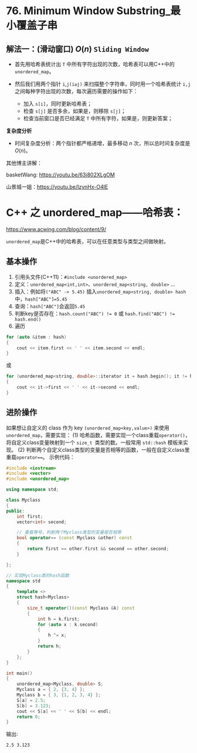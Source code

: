 # 76. Minimum Window Substring_最小覆盖子串

## 解法一：(滑动窗口) $O(n)$ `Sliding Window`

- 首先用哈希表统计出 `T` 中所有字符出现的次数，哈希表可以用C++中的 `unordered_map`。
- 然后我们用两个指针 `i`,`j(i≥j)` 来扫描整个字符串，同时用一个哈希表统计 `i,j` 之间每种字符出现的次数，每次遍历需要的操作如下：

  - 加入 `s[i]`，同时更新哈希表；
  - 检查 `s[j]` 是否多余，如果是，则移除 `s[j]`；
  - 检查当前窗口是否已经满足 `T` 中所有字符，如果是，则更新答案；

**复杂度分析**
- 时间复杂度分析：两个指针都严格递增，最多移动 $n$ 次，所以总时间复杂度是 $O(n)$。



其他博主讲解：

basketWang: https://youtu.be/63i802XLgOM

山景城一姐：https://youtu.be/IzynHx-O4lE



# C++ 之 unordered_map——哈希表：

https://www.acwing.com/blog/content/9/

`unordered_map`是C++中的哈希表，可以在任意类型与类型之间做映射。

## **基本操作**

1. 引用头文件(C++11)：`#include <unordered_map>`
2. 定义：`unordered_map<int,int>`、`unordered_map<string, double>` ...
3. 插入：例如将`("ABC" -> 5.45)` 插入`unordered_map<string, double> hash`中，`hash["ABC"]=5.45`
4. 查询：`hash["ABC"]`会返回`5.45`
5. 判断key是否存在：`hash.count("ABC") != 0` 或 `hash.find("ABC") != hash.end()`
6. 遍历

```c++
for (auto &item : hash)
{
    cout << item.first << ' ' << item.second << endl;
}
```

或

```c++
for (unordered_map<string, double>::iterator it = hash.begin(); it != hash.end(); it ++ )
{
    cout << it->first << ' ' << it->second << endl;
}
```





## **进阶操作**

如果想让自定义的 class 作为 key  `(unordered_map<key,value>)` 来使用`unordered_map`，需要实现：
(1) 哈希函数，需要实现一个class重载`operator()`，将自定义class变量映射到一个 `size_t `类型的数。一般常用 `std::hash` 模板来实现。
(2) 判断两个自定义class类型的变量是否相等的函数，一般在自定义class里重载`operator==`。
示例代码：

```c++
#include <iostream>
#include <vector>
#include <unordered_map>

using namespace std;

class Myclass
{
public:
    int first;
    vector<int> second;

    // 重载等号，判断两个Myclass类型的变量是否相等
    bool operator== (const Myclass &other) const
    {
        return first == other.first && second == other.second;
    }

};

// 实现Myclass类的hash函数
namespace std
{
    template <>
    struct hash<Myclass>
    {
        size_t operator()(const Myclass &k) const
        {
            int h = k.first;
            for (auto x : k.second)
            {
                h ^= x;
            }
            return h;
        }
    };
}

int main()
{
    unordered_map<Myclass, double> S;
    Myclass a = { 2, {3, 4} };
    Myclass b = { 3, {1, 2, 3, 4} };
    S[a] = 2.5;
    S[b] = 3.123;
    cout << S[a] << ' ' << S[b] << endl;
    return 0;
}
```


输出:

```
2.5 3.123
```

